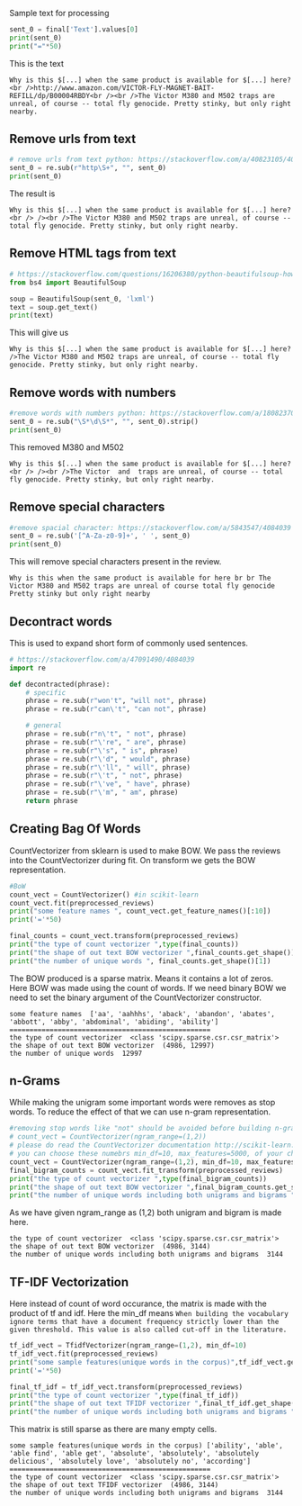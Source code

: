 Sample text for processing

```python
sent_0 = final['Text'].values[0]
print(sent_0)
print("="*50)
```
This is the text

```
Why is this $[...] when the same product is available for $[...] here?<br />http://www.amazon.com/VICTOR-FLY-MAGNET-BAIT-REFILL/dp/B00004RBDY<br /><br />The Victor M380 and M502 traps are unreal, of course -- total fly genocide. Pretty stinky, but only right nearby.
```
## Remove urls from text

```python
# remove urls from text python: https://stackoverflow.com/a/40823105/4084039
sent_0 = re.sub(r"http\S+", "", sent_0)
print(sent_0)
```
The result is
```
Why is this $[...] when the same product is available for $[...] here?<br /> /><br />The Victor M380 and M502 traps are unreal, of course -- total fly genocide. Pretty stinky, but only right nearby.
```

## Remove HTML tags from text

```python
# https://stackoverflow.com/questions/16206380/python-beautifulsoup-how-to-remove-all-tags-from-an-element
from bs4 import BeautifulSoup

soup = BeautifulSoup(sent_0, 'lxml')
text = soup.get_text()
print(text)
```
This will give us

```
Why is this $[...] when the same product is available for $[...] here? />The Victor M380 and M502 traps are unreal, of course -- total fly genocide. Pretty stinky, but only right nearby.
```

## Remove words with numbers

```python
#remove words with numbers python: https://stackoverflow.com/a/18082370/4084039
sent_0 = re.sub("\S*\d\S*", "", sent_0).strip()
print(sent_0)
```

This removed M380 and M502

```
Why is this $[...] when the same product is available for $[...] here?<br /> /><br />The Victor  and  traps are unreal, of course -- total fly genocide. Pretty stinky, but only right nearby.
```

## Remove special characters

```python
#remove spacial character: https://stackoverflow.com/a/5843547/4084039
sent_0 = re.sub('[^A-Za-z0-9]+', ' ', sent_0)
print(sent_0)
```

This will remove special characters present in the review.
```
Why is this when the same product is available for here br br The Victor M380 and M502 traps are unreal of course total fly genocide Pretty stinky but only right nearby
```

## Decontract words

This is used to expand short form of commonly used sentences.

```python
# https://stackoverflow.com/a/47091490/4084039
import re

def decontracted(phrase):
    # specific
    phrase = re.sub(r"won't", "will not", phrase)
    phrase = re.sub(r"can\'t", "can not", phrase)

    # general
    phrase = re.sub(r"n\'t", " not", phrase)
    phrase = re.sub(r"\'re", " are", phrase)
    phrase = re.sub(r"\'s", " is", phrase)
    phrase = re.sub(r"\'d", " would", phrase)
    phrase = re.sub(r"\'ll", " will", phrase)
    phrase = re.sub(r"\'t", " not", phrase)
    phrase = re.sub(r"\'ve", " have", phrase)
    phrase = re.sub(r"\'m", " am", phrase)
    return phrase
```

## Creating Bag Of Words

CountVectorizer from sklearn is used to make BOW. We pass the reviews into the CountVectorizer during fit. On transform we gets the BOW representation.

```python
#BoW
count_vect = CountVectorizer() #in scikit-learn
count_vect.fit(preprocessed_reviews)
print("some feature names ", count_vect.get_feature_names()[:10])
print('='*50)

final_counts = count_vect.transform(preprocessed_reviews)
print("the type of count vectorizer ",type(final_counts))
print("the shape of out text BOW vectorizer ",final_counts.get_shape())
print("the number of unique words ", final_counts.get_shape()[1])
```

The BOW produced is a sparse matrix. Means it contains a lot of zeros. Here BOW was made using the count of words. If we need binary BOW we need to set the binary argument of the CountVectorizer constructor.

```
some feature names  ['aa', 'aahhhs', 'aback', 'abandon', 'abates', 'abbott', 'abby', 'abdominal', 'abiding', 'ability']
==================================================
the type of count vectorizer  <class 'scipy.sparse.csr.csr_matrix'>
the shape of out text BOW vectorizer  (4986, 12997)
the number of unique words  12997
```

## n-Grams

While making the unigram some important words were removes as stop words. To reduce the effect of that we can use n-gram representation.

```python
#removing stop words like "not" should be avoided before building n-grams
# count_vect = CountVectorizer(ngram_range=(1,2))
# please do read the CountVectorizer documentation http://scikit-learn.org/stable/modules/generated/sklearn.feature_extraction.text.CountVectorizer.html
# you can choose these numebrs min_df=10, max_features=5000, of your choice
count_vect = CountVectorizer(ngram_range=(1,2), min_df=10, max_features=5000)
final_bigram_counts = count_vect.fit_transform(preprocessed_reviews)
print("the type of count vectorizer ",type(final_bigram_counts))
print("the shape of out text BOW vectorizer ",final_bigram_counts.get_shape())
print("the number of unique words including both unigrams and bigrams ", final_bigram_counts.get_shape()[1])
```

As we have given ngram_range as (1,2) both unigram and bigram is made here. 

```
the type of count vectorizer  <class 'scipy.sparse.csr.csr_matrix'>
the shape of out text BOW vectorizer  (4986, 3144)
the number of unique words including both unigrams and bigrams  3144
```

## TF-IDF Vectorization

Here instead of count of word occurance, the matrix is made with the product of tf and idf. Here the min_df means `When building the vocabulary ignore terms that have a document frequency strictly lower than the given threshold. This value is also called cut-off in the literature.`

```python
tf_idf_vect = TfidfVectorizer(ngram_range=(1,2), min_df=10)
tf_idf_vect.fit(preprocessed_reviews)
print("some sample features(unique words in the corpus)",tf_idf_vect.get_feature_names()[0:10])
print('='*50)

final_tf_idf = tf_idf_vect.transform(preprocessed_reviews)
print("the type of count vectorizer ",type(final_tf_idf))
print("the shape of out text TFIDF vectorizer ",final_tf_idf.get_shape())
print("the number of unique words including both unigrams and bigrams ", final_tf_idf.get_shape()[1])
```

This matrix is still sparse as there are many empty cells.

```
some sample features(unique words in the corpus) ['ability', 'able', 'able find', 'able get', 'absolute', 'absolutely', 'absolutely delicious', 'absolutely love', 'absolutely no', 'according']
==================================================
the type of count vectorizer  <class 'scipy.sparse.csr.csr_matrix'>
the shape of out text TFIDF vectorizer  (4986, 3144)
the number of unique words including both unigrams and bigrams  3144
```
